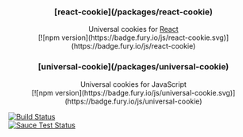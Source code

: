 <h3 align="center">
  [react-cookie](/packages/react-cookie)
</h3>

<p align="center">
  Universal cookies for <a href="https://facebook.github.io/react">React</a><br />
  [![npm version](https://badge.fury.io/js/react-cookie.svg)](https://badge.fury.io/js/react-cookie)
</p>

<h3 align="center">
  [universal-cookie](/packages/universal-cookie)
</h3>

<p align="center">
  Universal cookies for JavaScript<br />
  [![npm version](https://badge.fury.io/js/universal-cookie.svg)](https://badge.fury.io/js/universal-cookie)
</p>

[![Build Status](https://travis-ci.org/reactivestack/cookies.svg?branch=master)](https://travis-ci.org/reactivestack/cookies)
<br />
[![Sauce Test Status](https://saucelabs.com/browser-matrix/coookies.svg)](https://saucelabs.com/u/coookies)
